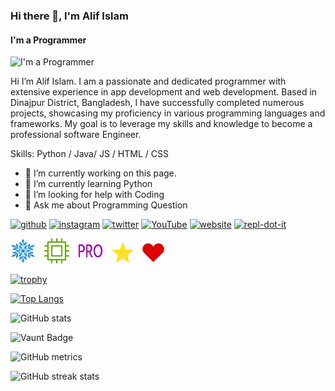 ### Hi there 👋, I'm Alif Islam
#### I'm a Programmer
![I'm a Programmer](https://pbs.twimg.com/profile_banners/1758382212876279808/1727945219/600x200)

Hi I’m Alif Islam. I am a passionate and dedicated programmer with extensive experience in app development and web development. Based in Dinajpur District, Bangladesh, I have successfully completed numerous projects, showcasing my proficiency in various programming languages and frameworks. My goal is to leverage my skills and knowledge to become a professional software Engineer.

Skills: Python / Java/ JS / HTML / CSS

- 🔭 I’m currently working on this page. 
- 🌱 I’m currently learning Python 
- 🤔 I’m looking for help with Coding 
- 💬 Ask me about Programming Question 


[<img src='https://cdn.jsdelivr.net/npm/simple-icons@3.0.1/icons/github.svg' alt='github' height='40'>](https://github.com/alifislamxzy)  [<img src='https://cdn.jsdelivr.net/npm/simple-icons@3.0.1/icons/instagram.svg' alt='instagram' height='40'>](https://www.instagram.com/alifislamxzy/)  [<img src='https://cdn.jsdelivr.net/npm/simple-icons@3.0.1/icons/twitter.svg' alt='twitter' height='40'>](https://twitter.com/alifislamxzy)  [<img src='https://cdn.jsdelivr.net/npm/simple-icons@3.0.1/icons/youtube.svg' alt='YouTube' height='40'>](https://www.youtube.com/channel/alifislamxzy)  [<img src='https://cdn.jsdelivr.net/npm/simple-icons@3.0.1/icons/icloud.svg' alt='website' height='40'>](https://alifislamxzy.github.io/Website/)  [<img src='https://cdn.jsdelivr.net/npm/simple-icons@3.0.1/icons/repl-dot-it.svg' alt='repl-dot-it' height='40'>](https://replit.com/@MDAlif6)  

<a href='https://archiveprogram.github.com/'><img src='https://raw.githubusercontent.com/acervenky/animated-github-badges/master/assets/acbadge.gif' width='40' height='40'></a> <a href='https://docs.github.com/en/developers'><img src='https://raw.githubusercontent.com/acervenky/animated-github-badges/master/assets/devbadge.gif' width='40' height='40'></a> <a href='https://github.com/pricing'><img src='https://raw.githubusercontent.com/acervenky/animated-github-badges/master/assets/pro.gif' width='40' height='40'></a> <a href='https://stars.github.com/'><img src='https://raw.githubusercontent.com/acervenky/animated-github-badges/master/assets/starbadge.gif' width='35' height='35'></a> <a href='https://docs.github.com/en/github/supporting-the-open-source-community-with-github-sponsors'><img src='https://raw.githubusercontent.com/acervenky/animated-github-badges/master/assets/sponsorbadge.gif' width='35' height='35'></a> 

[![trophy](https://github-profile-trophy.vercel.app/?username=alifislamxzy)](https://github.com/ryo-ma/github-profile-trophy)

[![Top Langs](https://github-readme-stats.vercel.app/api/top-langs/?username=alifislamxzy)](https://github.com/anuraghazra/github-readme-stats)

![GitHub stats](https://github-readme-stats.vercel.app/api?username=alifislamxzy&show_icons=true&count_private=true)  

![Vaunt Badge](https://api.vaunt.dev/v1/github/entities/alifislamxzy/contributions?format=svg&private=true)  

![GitHub metrics](https://metrics.lecoq.io/alifislamxzy)  

![GitHub streak stats](https://streak-stats.demolab.com/?user=alifislamxzy)  

